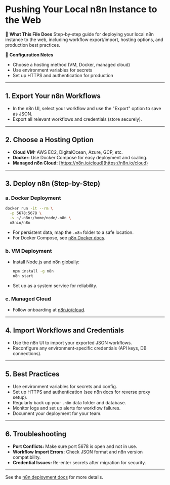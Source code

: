 # Pushing Your Local n8n Instance to the Web

📖 **What This File Does**
Step-by-step guide for deploying your local n8n instance to the web, including workflow export/import, hosting options, and production best practices.

🔧 **Configuration Notes**
- Choose a hosting method (VM, Docker, managed cloud)
- Use environment variables for secrets
- Set up HTTPS and authentication for production

---

## 1. Export Your n8n Workflows

- In the n8n UI, select your workflow and use the "Export" option to save as JSON.
- Export all relevant workflows and credentials (store securely).

---

## 2. Choose a Hosting Option

- **Cloud VM:** AWS EC2, DigitalOcean, Azure, GCP, etc.
- **Docker:** Use Docker Compose for easy deployment and scaling.
- **Managed n8n Cloud:** [https://n8n.io/cloud](https://n8n.io/cloud)

---

## 3. Deploy n8n (Step-by-Step)

### a. Docker Deployment
```bash
docker run -it --rm \
  -p 5678:5678 \
  -v ~/.n8n:/home/node/.n8n \
  n8nio/n8n
```
- For persistent data, map the `.n8n` folder to a safe location.
- For Docker Compose, see [n8n Docker docs](https://docs.n8n.io/hosting/docker/).

### b. VM Deployment
- Install Node.js and n8n globally:
  ```bash
  npm install -g n8n
  n8n start
  ```
- Set up as a system service for reliability.

### c. Managed Cloud
- Follow onboarding at [n8n.io/cloud](https://n8n.io/cloud).

---

## 4. Import Workflows and Credentials

- Use the n8n UI to import your exported JSON workflows.
- Reconfigure any environment-specific credentials (API keys, DB connections).

---

## 5. Best Practices

- Use environment variables for secrets and config.
- Set up HTTPS and authentication (see n8n docs for reverse proxy setup).
- Regularly back up your `.n8n` data folder and database.
- Monitor logs and set up alerts for workflow failures.
- Document your deployment for your team.

---

## 6. Troubleshooting
- **Port Conflicts:** Make sure port 5678 is open and not in use.
- **Workflow Import Errors:** Check JSON format and n8n version compatibility.
- **Credential Issues:** Re-enter secrets after migration for security.

---

See the [n8n deployment docs](https://docs.n8n.io/hosting/) for more details. 